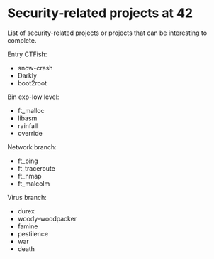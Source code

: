 # Security-related projects at 42

List of security-related projects or projects that can be interesting to complete.

Entry CTFish:

- snow-crash
- Darkly
- boot2root

Bin exp-low level:
- ft_malloc
- libasm
- rainfall
- override

Network branch:
- ft_ping
- ft_traceroute
- ft_nmap
- ft_malcolm

Virus branch:
- durex
- woody-woodpacker
- famine
- pestilence
- war
- death
